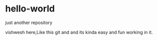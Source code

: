 # hello-world
just another repository

vishwesh here,Like this git and and its kinda easy and fun working in it.
